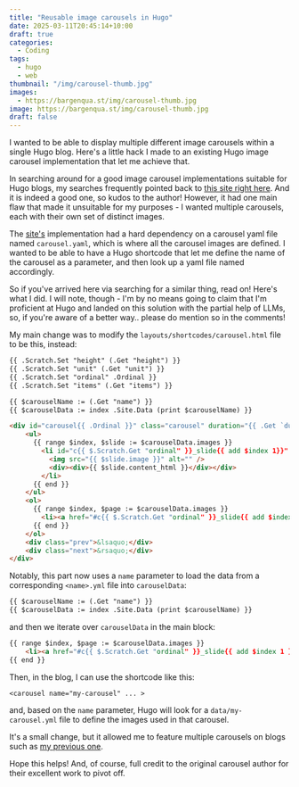 ```yaml
---
title: "Reusable image carousels in Hugo"
date: 2025-03-11T20:45:14+10:00
draft: true
categories:
  - Coding
tags:
  - hugo
  - web
thumbnail: "/img/carousel-thumb.jpg"
images:
  - https://bargenqua.st/img/carousel-thumb.jpg
image: https://bargenqua.st/img/carousel-thumb.jpg
draft: false
---
```


I wanted to be able to display multiple different image carousels within a single Hugo blog. Here's a little hack I made to an existing Hugo image carousel implementation that let me achieve that.

<!--more-->

In searching around for a good image carousel implementations suitable for Hugo blogs, my searches frequently pointed back to [this site right here](https://hugocodex.org/add-ons/slider-carousel/). And it is indeed a good one, so kudos to the author! However, it had one main flaw that made it unsuitable for my purposes - I wanted multiple carousels, each with their own set of distinct images.

The [site's](https://hugocodex.org/add-ons/slider-carousel/) implementation had a hard dependency on a carousel yaml file named `carousel.yaml`, which is where all the carousel images are defined. I wanted to be able to have a Hugo shortcode that let me define the name of the carousel as a parameter, and then look up a yaml file named accordingly.

So if you've arrived here via searching for a similar thing, read on! Here's what I did. I will note, though - I'm by no means going to claim that I'm proficient at Hugo and landed on this solution with the partial help of LLMs, so, if you're aware of a better way.. please do mention so in the comments!

My main change was to modify the `layouts/shortcodes/carousel.html` file to be this, instead:

```html
{{ .Scratch.Set "height" (.Get "height") }}
{{ .Scratch.Set "unit" (.Get "unit") }}
{{ .Scratch.Set "ordinal" .Ordinal }}
{{ .Scratch.Set "items" (.Get "items") }}

{{ $carouselName := (.Get "name") }} 
{{ $carouselData := index .Site.Data (print $carouselName) }}

<div id="carousel{{ .Ordinal }}" class="carousel" duration="{{ .Get `duration` }}">
    <ul>
      {{ range $index, $slide := $carouselData.images }}
        <li id="c{{ $.Scratch.Get "ordinal" }}_slide{{ add $index 1}}" style="min-width: calc(100%/{{ $.Scratch.Get "items" }}); padding-bottom: {{ $.Scratch.Get "height" }}{{ $.Scratch.Get "unit" }};">
          <img src="{{ $slide.image }}" alt="" />
          <div><div>{{ $slide.content_html }}</div></div>
        </li>
      {{ end }}
    </ul>
    <ol>
      {{ range $index, $page := $carouselData.images }}
        <li><a href="#c{{ $.Scratch.Get "ordinal" }}_slide{{ add $index 1 }}"></a></li>
      {{ end }}
    </ol>
    <div class="prev">&lsaquo;</div>
    <div class="next">&rsaquo;</div>
</div>
```

Notably, this part now uses a `name` parameter to load the data from a corresponding `<name>.yml` file into `carouselData`:

```html
{{ $carouselName := (.Get "name") }} 
{{ $carouselData := index .Site.Data (print $carouselName) }}
```

and then we iterate over `carouselData` in the main block:

```html
{{ range $index, $page := $carouselData.images }}
    <li><a href="#c{{ $.Scratch.Get "ordinal" }}_slide{{ add $index 1 }}"></a></li>
{{ end }}
```

Then, in the blog, I can use the shortcode like this:

```pre
<carousel name="my-carousel" ... >
```

and, based on the `name` parameter, Hugo will look for a `data/my-carousel.yml` file to define the images used in that carousel.

It's a small change, but it allowed me to feature multiple carousels on blogs such as [my previous one](../failed-game-dev-2/).

Hope this helps! And, of course, full credit to the original carousel author for their excellent work to pivot off.
